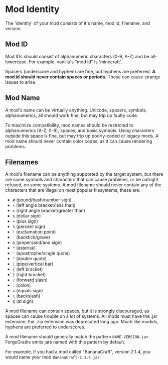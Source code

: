 # Mod Identity
The 'identity' of your mod consists of it's name, mod id, filename, and version.

## Mod ID
Mod IDs should consist of alphanumeric characters (0-9, A-Z) and be all-lowercase. For example, vanilla's "mod id" is 'minecraft'.

Spacers (underscore and hyphen) are fine, but hyphens are preferred. **A mod id should never contain spaces or periods.** These can cause strange issues to arise.

## Mod Name
A mod's name can be virtually anything. Unicode, spacers, symbols, alphanumerics, all should work fine, but may trip up faulty code.

To maximize compatibility, mod names should be restricted to alphanumerics (A-Z, 0-9), spaces, and basic symbols.
Using characters outside this space is fine, but may trip up poorly-coded or legacy mods. A mod name should never contain color codes, as it can cause rendering problems.

## Filenames
A mod's filename can be anything supported by the target system, but there are some symbols and characters that can cause problems, or be outright refused, on some systems.
A mod filename should never contain any of the characters that are illegal on most popular filesystems; these are:

 - `#` (pound/hash/number sign)
 - `<` (left angle bracket/less than)
 - `>` (right angle bracket/greater than)
 - `$` (dollar sign)
 - `+` (plus sign)
 - `%` (percent sign)
 - `!` (exclamation point)
 - <code>`</code> (backtick/grave)
 - `&` (ampersand/and sign)
 - `*` (asterisk)
 - `'` (apostrophe/single quote)
 - `"` (double quote)
 - `|` (pipe/vertical bar)
 - `{` (left bracket)
 - `}` (right bracket)
 - `/` (forward slash)
 - `:` (colon)
 - `=` (equals sign)
 - `\` (backslash)
 - `@` (at sign)

A mod filename can contain spaces, but it is strongly discouraged, as spaces can cause trouble on a lot of systems.
All mods must have the .jar extension; the .zip extension was deprecated long ago.
Much like modids, hyphens are preferred to underscores.

A mod filename should generally match the pattern `NAME-VERSION.jar`. ForgeGradle emits jars named with this pattern by default.

For example, if you had a mod called "BananaCraft", version 2.1.4, you would name your mod `BananaCraft-2.1.4.jar`.